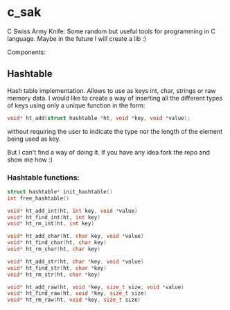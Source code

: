 # c_sak

C Swiss Army Knife: Some random but useful tools for programming in C language.
Maybe in the future I will create a lib :)

Components:

## Hashtable

Hash table implementation. Allows to use as keys int, char, strings or raw memory data.
I would like to create a way of inserting all the different types of keys using only a
unique function in the form:
```c
void* ht_add(struct hashtable *ht, void *key, void *value);
```
without requiring the user to indicate the type nor the length of the element being used
as key.

But I can't find a way of doing it. If you have any idea fork the repo and show me how :)

### Hashtable functions:
```c
struct hashtable* init_hashtable()
int free_hashtable()

void* ht_add_int(ht, int key, void *value)
void* ht_find_int(ht, int key)
void* ht_rm_int(ht, int key)

void* ht_add_char(ht, char key, void *value)
void* ht_find_char(ht, char key)
void* ht_rm_char(ht, char key)

void* ht_add_str(ht, char *key, void *value)
void* ht_find_str(ht, char *key)
void* ht_rm_str(ht, char *key)

void* ht_add_raw(ht, void *key, size_t size, void *value)
void* ht_find_raw(ht, void *key, size_t size)
void* ht_rm_raw(ht, void *key, size_t size)
```
